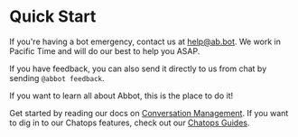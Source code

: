 # Quick Start

If you're having a bot emergency, contact us at [help@ab.bot](mailto:help@ab.bot).
We work in Pacific Time and will do our best to help you ASAP.

If you have feedback, you can also send it directly to us from chat by sending `@abbot feedback`.

If you want to learn all about Abbot, this is the place to do it!

Get started by reading our docs on [Conversation Management](xref:convos-intro).
If you want to dig in to our Chatops features, check out our [Chatops Guides](xref:chatops-intro).